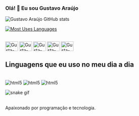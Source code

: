 ### Olá! 👋 Eu sou Gustavo Araújo

![Gustavo Araújo GitHub stats](https://github-readme-stats.vercel.app/api?username=yFlipz&show_icons=true&theme=tokyonight)

[![Most Uses Languages](https://github-readme-stats.vercel.app/api/top-langs/?username=yFlipz)](https://github.com/yFlipz/github-readme-stats=true&theme=tokyonight)

<div style="display: inline_block"><br>
<img align="center" alt="Gusta-Py" height="30" width="40" src="https://cdn.jsdelivr.net/gh/devicons/devicon/icons/python/python-original.svg">
<img align="center" alt="Gusta-HTML" height="30" width="40" src="https://cdn.jsdelivr.net/gh/devicons/devicon/icons/html5/html5-original.svg">
<img align="center" alt="Gusta-CSS" height="30" width="40" src="hhttps://cdn.jsdelivr.net/gh/devicons/devicon/icons/css3/css3-original.svg">
<img align="center" alt="Gusta-JS" height="30" width="40" src="https://cdn.jsdelivr.net/gh/devicons/devicon/icons/javascript/javascript-original.svg">
<img align="center" alt="Gusta-NODEJS" height="30" width="40" src="https://cdn.jsdelivr.net/gh/devicons/devicon/icons/adonisjs/nodejs-original.svg">



## Linguagens que eu uso no meu dia a dia

<div style="display: inline_block"><br/>
  <img align="center" alt="html5" src="https://img.shields.io/badge/Python-14354C?style=for-the-badge&logo=python&logoColor=white" />
  <img align="center" alt="html5" src="https://img.shields.io/badge/JavaScript-F7DF1E?style=for-the-badge&logo=javascript&logoColor=black" />
  <img align="center" alt="html5" src="https://img.shields.io/badge/Node.js-43853D?style=for-the-badge&logo=node.js&logoColor=white" />

![snake gif](https://github.com/Gustavo_Araújo/Gustavo_Araújo/blob/output/github-contribution-grid-snake.gif)
  
<div><br/>
Apaixonado por programação e tecnologia.
